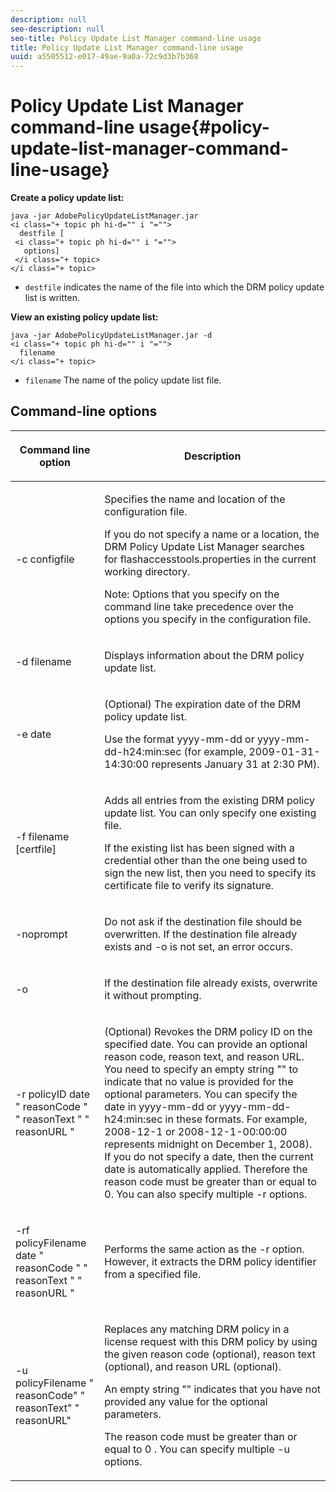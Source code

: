```yaml
---
description: null
seo-description: null
seo-title: Policy Update List Manager command-line usage
title: Policy Update List Manager command-line usage
uuid: a5505512-e017-49ae-9a0a-72c9d3b7b368
---
```


# Policy Update List Manager command-line usage{#policy-update-list-manager-command-line-usage}

**Create a policy update list:** 

```
java -jar AdobePolicyUpdateListManager.jar  
<i class="+ topic ph hi-d="" i "="">
  destfile [ 
 <i class="+ topic ph hi-d="" i "="">
   options]  
 </i class="+ topic> 
</i class="+ topic>
```

* `destfile` indicates the name of the file into which the DRM policy update list is written.

**View an existing policy update list:** 

```
java -jar AdobePolicyUpdateListManager.jar -d  
<i class="+ topic ph hi-d="" i "="">
  filename 
</i class="+ topic>
```

* `filename` The name of the policy update list file.

## Command-line options

<table frame="all" colsep="1" rowsep="1" class="+ topic/table adobe-d/table " id="table_ghb_jqy_n4">  
 <thead class="- topic/thead "> 
  <tr rowsep="1" class="- topic/row "> 
   <th colname="1" class="- topic/entry entry"> <p class="- topic/p ">Command line option </p> </th> 
   <th colname="2" class="- topic/entry entry"> <p class="- topic/p ">Description </p> </th> 
  </tr> 
 </thead>
 <tbody class="- topic/tbody "> 
  <tr rowsep="1" class="- topic/row "> 
   <td colname="1" class="- topic/entry "> <span class="+ topic/ph pr-d/codeph codeph"> -c configfile </span> </td> 
   <td colname="2" class="- topic/entry "> <p class="- topic/p ">Specifies the name and location of the configuration file. </p> <p class="- topic/p ">If you do not specify a name or a location, the DRM Policy Update List Manager searches for <span class="filepath"> flashaccesstools.properties </span> in the current working directory. </p> <p>Note:  Options that you specify on the command line take precedence over the options you specify in the configuration file. </p> </td> 
  </tr> 
  <tr rowsep="1" class="- topic/row "> 
   <td colname="1" class="- topic/entry "> <p class="- topic/p "> <span class="+ topic/ph pr-d/codeph codeph"> -d filename </span> </p> </td> 
   <td colname="2" class="- topic/entry "> <p class="- topic/p ">Displays information about the DRM policy update list. </p> </td> 
  </tr> 
  <tr rowsep="1" class="- topic/row "> 
   <td colname="1" class="- topic/entry "> <span class="+ topic/ph pr-d/codeph codeph"> -e date </span> </td> 
   <td colname="2" class="- topic/entry "> <p>(Optional) The expiration date of the DRM policy update list. </p> <p>Use the format <span class="+ topic/ph pr-d/codeph codeph"> yyyy-mm-dd </span> or <span class="+ topic/ph pr-d/codeph codeph"> yyyy-mm-dd-h24:min:sec </span> (for example, 2009-01-31-14:30:00 represents January 31 at 2:30 PM). </p> </td> 
  </tr> 
  <tr rowsep="1" class="- topic/row "> 
   <td colname="1" class="- topic/entry "> <span class="+ topic/ph pr-d/codeph codeph"> -f filename [certfile] </span> </td> 
   <td colname="2" class="- topic/entry "> <p class="- topic/p ">Adds all entries from the existing DRM policy update list. You can only specify one existing file. </p> <p class="- topic/p ">If the existing list has been signed with a credential other than the one being used to sign the new list, then you need to specify its certificate file to verify its signature. </p> </td> 
  </tr> 
  <tr rowsep="1" class="- topic/row "> 
   <td colname="1" class="- topic/entry "> <span class="+ topic/ph pr-d/codeph codeph"> -noprompt </span> </td> 
   <td colname="2" class="- topic/entry "> <p class="- topic/p ">Do not ask if the destination file should be overwritten. If the destination file already exists and <span class="codeph"> -o </span> is not set, an error occurs. </p> </td> 
  </tr> 
  <tr rowsep="1" class="- topic/row "> 
   <td colname="1" class="- topic/entry "> <span class="codeph"> -o </span> </td> 
   <td colname="2" class="- topic/entry "> <p class="- topic/p ">If the destination file already exists, overwrite it without prompting. </p> </td> 
  </tr> 
  <tr rowsep="1" class="- topic/row "> 
   <td colname="1" class="- topic/entry "> <span class="+ topic/ph pr-d/codeph codeph"> -r policyID </span> <span class="+ topic/ph pr-d/codeph codeph"> date </span> " <span class="+ topic/ph pr-d/codeph codeph"> reasonCode </span>" " <span class="+ topic/ph pr-d/codeph codeph"> reasonText </span>" " <span class="+ topic/ph pr-d/codeph codeph"> reasonURL </span>" </td> 
   <td colname="2" class="- topic/entry "> <p class="- topic/p ">(Optional) Revokes the DRM policy ID on the specified date. You can provide an optional reason code, reason text, and reason URL. You need to specify an empty string "" to indicate that no value is provided for the optional parameters. You can specify the date in <span class="+ topic/ph pr-d/codeph codeph"> yyyy-mm-dd </span> or <span class="+ topic/ph pr-d/codeph codeph"> yyyy-mm-dd-h24:min:sec </span> in these formats. For example, 2008-12-1 or 2008-12-1-00:00:00 represents midnight on December 1, 2008). If you do not specify a date, then the current date is automatically applied. Therefore the reason code must be greater than or equal to 0. You can also specify multiple -r options. </p> </td> 
  </tr> 
  <tr rowsep="1" class="- topic/row "> 
   <td colname="1" class="- topic/entry "> <p class="- topic/p ">-rf <span class="+ topic/ph pr-d/codeph codeph"> policyFilename </span> <span class="+ topic/ph pr-d/codeph codeph"> date </span> " <span class="+ topic/ph pr-d/codeph codeph"> reasonCode </span>" " <span class="+ topic/ph pr-d/codeph codeph"> reasonText </span>" " <span class="+ topic/ph pr-d/codeph codeph"> reasonURL </span>" </p> </td> 
   <td colname="2" class="- topic/entry "> <p class="- topic/p ">Performs the same action as the <span class="codeph"> -r </span> option. However, it extracts the DRM policy identifier from a specified file. </p> </td> 
  </tr> 
  <tr rowsep="0" class="- topic/row "> 
   <td colname="1" class="- topic/entry "> <span class="codeph"> -u policyFilename " reasonCode" " reasonText" " reasonURL" </span> </td> 
   <td colname="2" class="- topic/entry "> <p>Replaces any matching DRM policy in a license request with this DRM policy by using the given reason code (optional), reason text (optional), and reason URL (optional). </p> <p>An empty string "" indicates that you have not provided any value for the optional parameters. </p> <p>The reason code must be greater than or equal to <span class="codeph"> 0 </span>. You can specify multiple <span class="codeph"> -u </span> options. </p> </td> 
  </tr> 
 </tbody> 
</table>

